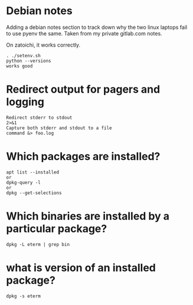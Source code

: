 # Debian notes

Adding a debian notes section to track down why the two linux laptops
fail to use pyenv the same.  Taken from my private gitlab.com notes.

On zatoichi, it works correctly.

```
. ./setenv.sh
python --versions
works good
```


# Redirect output for pagers and logging

```
Redirect stderr to stdout
2>&1
Capture both stderr and stdout to a file
command &> foo.log
```




# Which packages are installed?

```
apt list --installed
or
dpkg-query -l
or
dpkg --get-selections
```

# Which binaries are installed by a particular package?
```
dpkg -L eterm | grep bin
```

# what is version of an installed package?
```
dpkg -s eterm
```
